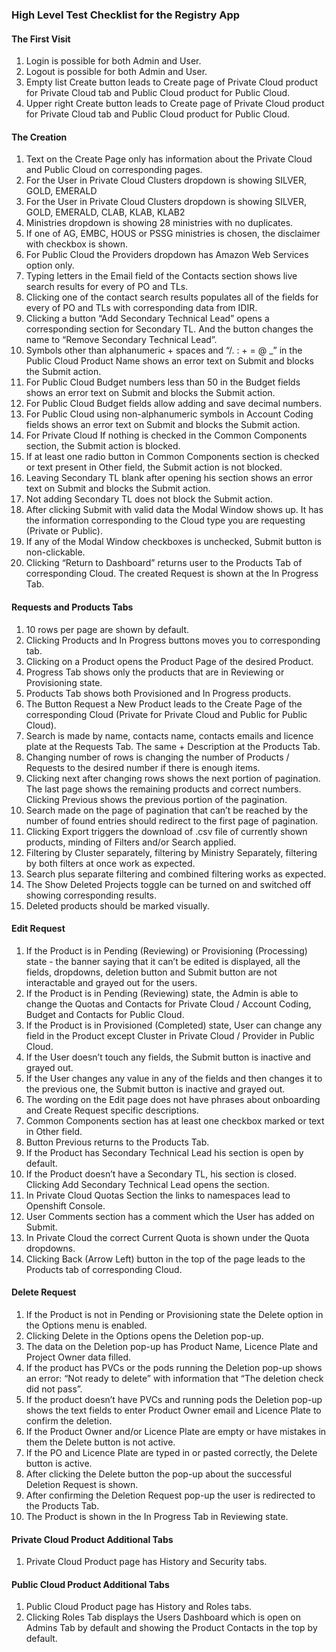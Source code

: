 ### High Level Test Checklist for the Registry App

#### The First Visit

1. Login is possible for both Admin and User.
2. Logout is possible for both Admin and User.
3. Empty list Create button leads to Create page of Private Cloud product for Private Cloud tab and Public Cloud product for Public Cloud.
4. Upper right Create button leads to Create page of Private Cloud product for Private Cloud tab and Public Cloud product for Public Cloud.

#### The Creation

1. Text on the Create Page only has information about the Private Cloud and Public Cloud on corresponding pages.
2. For the User in Private Cloud Clusters dropdown is showing SILVER, GOLD, EMERALD
3. For the User in Private Cloud Clusters dropdown is showing SILVER, GOLD, EMERALD, CLAB, KLAB, KLAB2
4. Ministries dropdown is showing 28 ministries with no duplicates.
5. If one of AG, EMBC, HOUS or PSSG ministries is chosen, the disclaimer with checkbox is shown.
6. For Public Cloud the Providers dropdown has Amazon Web Services option only.
7. Typing letters in the Email field of the Contacts section shows live search results for every of PO and TLs.
8. Clicking one of the contact search results populates all of the fields for every of PO and TLs with corresponding data from IDIR.
9. Clicking a button “Add Secondary Technical Lead” opens a corresponding section for Secondary TL. And the button changes the name to “Remove Secondary Technical Lead”.
10. Symbols other than alphanumeric + spaces and “/. : + = @ \_” in the Public Cloud Product Name shows an error text on Submit and blocks the Submit action.
11. For Public Cloud Budget numbers less than 50 in the Budget fields shows an error text on Submit and blocks the Submit action.
12. For Public Cloud Budget fields allow adding and save decimal numbers.
13. For Public Cloud using non-alphanumeric symbols in Account Coding fields shows an error text on Submit and blocks the Submit action.
14. For Private Cloud If nothing is checked in the Common Components section, the Submit action is blocked.
15. If at least one radio button in Common Components section is checked or text present in Other field, the Submit action is not blocked.
16. Leaving Secondary TL blank after opening his section shows an error text on Submit and blocks the Submit action.
17. Not adding Secondary TL does not block the Submit action.
18. After clicking Submit with valid data the Modal Window shows up. It has the information corresponding to the Cloud type you are requesting (Private or Public).
19. If any of the Modal Window checkboxes is unchecked, Submit button is non-clickable.
20. Clicking “Return to Dashboard” returns user to the Products Tab of corresponding Cloud. The created Request is shown at the In Progress Tab.

#### Requests and Products Tabs

1. 10 rows per page are shown by default.
2. Clicking Products and In Progress buttons moves you to corresponding tab.
3. Clicking on a Product opens the Product Page of the desired Product.
4. Progress Tab shows only the products that are in Reviewing or Provisioning state.
5. Products Tab shows both Provisioned and In Progress products.
6. The Button Request a New Product leads to the Create Page of the corresponding Cloud (Private for Private Cloud and Public for Public Cloud).
7. Search is made by name, contacts name, contacts emails and licence plate at the Requests Tab. The same + Description at the Products Tab.
8. Changing number of rows is changing the number of Products / Requests to the desired number if there is enough items.
9. Clicking next after changing rows shows the next portion of pagination. The last page shows the remaining products and correct numbers. Clicking Previous shows the previous portion of the pagination.
10. Search made on the page of pagination that can’t be reached by the number of found entries should redirect to the first page of pagination.
11. Clicking Export triggers the download of .csv file of currently shown products, minding of Filters and/or Search applied.
12. Filtering by Cluster separately, filtering by Ministry Separately, filtering by both filters at once work as expected.
13. Search plus separate filtering and combined filtering works as expected.
14. The Show Deleted Projects toggle can be turned on and switched off showing corresponding results.
15. Deleted products should be marked visually.

#### Edit Request

1. If the Product is in Pending (Reviewing) or Provisioning (Processing) state - the banner saying that it can’t be edited is displayed, all the fields, dropdowns, deletion button and Submit button are not interactable and grayed out for the users.
2. If the Product is in Pending (Reviewing) state, the Admin is able to change the Quotas and Contacts for Private Cloud / Account Coding, Budget and Contacts for Public Cloud.
3. If the Product is in Provisioned (Completed) state, User can change any field in the Product except Cluster in Private Cloud / Provider in Public Cloud.
4. If the User doesn’t touch any fields, the Submit button is inactive and grayed out.
5. If the User changes any value in any of the fields and then changes it to the previous one, the Submit button is inactive and grayed out.
6. The wording on the Edit page does not have phrases about onboarding and Create Request specific descriptions.
7. Common Components section has at least one checkbox marked or text in Other field.
8. Button Previous returns to the Products Tab.
9. If the Product has Secondary Technical Lead his section is open by default.
10. If the Product doesn’t have a Secondary TL, his section is closed. Clicking Add Secondary Technical Lead opens the section.
11. In Private Cloud Quotas Section the links to namespaces lead to Openshift Console.
12. User Comments section has a comment which the User has added on Submit.
13. In Private Cloud the correct Current Quota is shown under the Quota dropdowns.
14. Clicking Back (Arrow Left) button in the top of the page leads to the Products tab of corresponding Cloud.

#### Delete Request

1. If the Product is not in Pending or Provisioning state the Delete option in the Options menu is enabled.
2. Clicking Delete in the Options opens the Deletion pop-up.
3. The data on the Deletion pop-up has Product Name, Licence Plate and Project Owner data filled.
4. If the product has PVCs or the pods running the Deletion pop-up shows an error: “Not ready to delete” with information that “The deletion check did not pass”.
5. If the product doesn’t have PVCs and running pods the Deletion pop-up shows the text fields to enter Product Owner email and Licence Plate to confirm the deletion.
6. If the Product Owner and/or Licence Plate are empty or have mistakes in them the Delete button is not active.
7. If the PO and Licence Plate are typed in or pasted correctly, the Delete button is active.
8. After clicking the Delete button the pop-up about the successful Deletion Request is shown.
9. After confirming the Deletion Request pop-up the user is redirected to the Products Tab.
10. The Product is shown in the In Progress Tab in Reviewing state.

#### Private Cloud Product Additional Tabs

1. Private Cloud Product page has History and Security tabs.

#### Public Cloud Product Additional Tabs

1. Public Cloud Product page has History and Roles tabs.
2. Clicking Roles Tab displays the Users Dashboard which is open on Admins Tab by default and showing the Product Contacts in the top by default.
